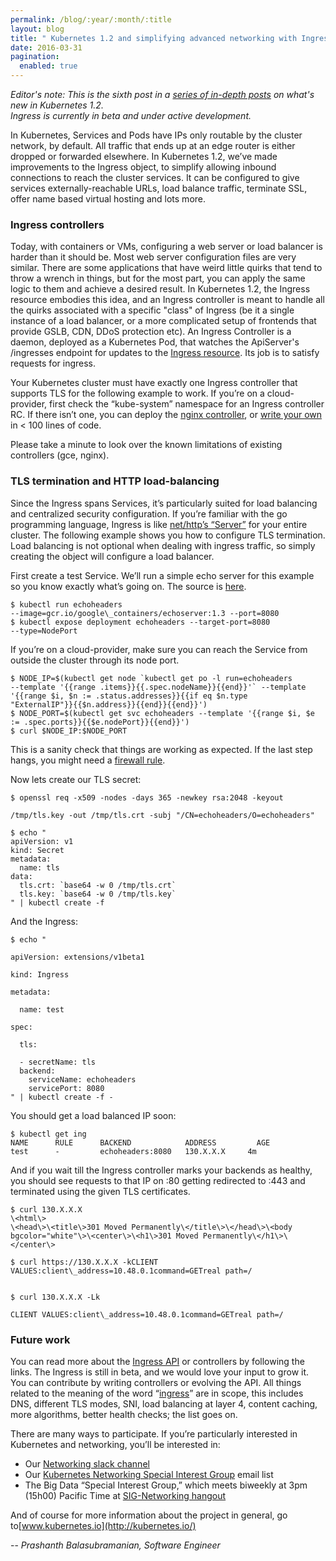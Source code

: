 ```yaml
---
permalink: /blog/:year/:month/:title
layout: blog
title: " Kubernetes 1.2 and simplifying advanced networking with Ingress "
date: 2016-03-31
pagination:
  enabled: true
---
```

_Editor's note: This is the sixth post in a [series of in-depth posts](http://blog.kubernetes.io/2016/03/five-days-of-kubernetes-12.html) on what's new in Kubernetes 1.2._  
_Ingress is currently in beta and under active development._  

In Kubernetes, Services and Pods have IPs only routable by the cluster network, by default. All traffic that ends up at an edge router is either dropped or forwarded elsewhere. In Kubernetes 1.2, we’ve made improvements to the Ingress object, to simplify allowing inbound connections to reach the cluster services. It can be configured to give services externally-reachable URLs, load balance traffic, terminate SSL, offer name based virtual hosting and lots more.  


### Ingress controllers
Today, with containers or VMs, configuring a web server or load balancer is harder than it should be. Most web server configuration files are very similar. There are some applications that have weird little quirks that tend to throw a wrench in things, but for the most part, you can apply the same logic to them and achieve a desired result. In Kubernetes 1.2, the Ingress resource embodies this idea, and an Ingress controller is meant to handle all the quirks associated with a specific "class" of Ingress (be it a single instance of a load balancer, or a more complicated setup of frontends that provide GSLB, CDN, DDoS protection etc). An Ingress Controller is a daemon, deployed as a Kubernetes Pod, that watches the ApiServer's /ingresses endpoint for updates to the [Ingress resource](http://kubernetes.io/docs/user-guide/ingress/). Its job is to satisfy requests for ingress.  

Your Kubernetes cluster must have exactly one Ingress controller that supports TLS for the following example to work. If you’re on a cloud-provider, first check the “kube-system” namespace for an Ingress controller RC. If there isn’t one, you can deploy the [nginx controller](https://github.com/kubernetes/contrib/tree/master/ingress/controllers/nginx), or [write your own](https://github.com/kubernetes/contrib/tree/master/ingress/controllers#writing-an-ingress-controller) in \< 100 lines of code.  

Please take a minute to look over the known limitations of existing controllers (gce, nginx).  


### TLS termination and HTTP load-balancing
Since the Ingress spans Services, it’s particularly suited for load balancing and centralized security configuration. If you’re familiar with the go programming language, Ingress is like [net/http’s “Server”](https://golang.org/pkg/net/http/#Server) for your entire cluster. The following example shows you how to configure TLS termination. Load balancing is not optional when dealing with ingress traffic, so simply creating the object will configure a load balancer.  

First create a test Service. We’ll run a simple echo server for this example so you know exactly what’s going on. The source is [here](https://github.com/kubernetes/contrib/tree/master/ingress/echoheaders).  
```  
$ kubectl run echoheaders   
--image=gcr.io/google\_containers/echoserver:1.3 --port=8080  
$ kubectl expose deployment echoheaders --target-port=8080   
--type=NodePort  
```
If you’re on a cloud-provider, make sure you can reach the Service from outside the cluster through its node port.  

```
$ NODE_IP=$(kubectl get node `kubectl get po -l run=echoheaders 
--template '{{range .items}}{{.spec.nodeName}}{{end}}'` --template
'{{range $i, $n := .status.addresses}}{{if eq $n.type 
"ExternalIP"}}{{$n.address}}{{end}}{{end}}')
$ NODE_PORT=$(kubectl get svc echoheaders --template '{{range $i, $e 
:= .spec.ports}}{{$e.nodePort}}{{end}}')
$ curl $NODE_IP:$NODE_PORT
```
This is a sanity check that things are working as expected. If the last step hangs, you might need a [firewall rule](https://github.com/kubernetes/contrib/blob/master/ingress/controllers/gce/BETA_LIMITATIONS.md#creating-the-firewall-rule-for-glbc-health-checks).  

Now lets create our TLS secret:  
```
$ openssl req -x509 -nodes -days 365 -newkey rsa:2048 -keyout   

/tmp/tls.key -out /tmp/tls.crt -subj "/CN=echoheaders/O=echoheaders"

$ echo "  
apiVersion: v1  
kind: Secret  
metadata:
  name: tls  
data:  
  tls.crt: `base64 -w 0 /tmp/tls.crt`  
  tls.key: `base64 -w 0 /tmp/tls.key`  
" | kubectl create -f   
```  
And the Ingress:  

```
$ echo "

apiVersion: extensions/v1beta1

kind: Ingress

metadata:

  name: test

spec:

  tls:

  - secretName: tls
  backend:  
    serviceName: echoheaders  
    servicePort: 8080  
" | kubectl create -f -  
```  
You should get a load balanced IP soon:  
```  
$ kubectl get ing   
NAME      RULE      BACKEND            ADDRESS         AGE  
test      -         echoheaders:8080   130.X.X.X     4m  
```  
And if you wait till the Ingress controller marks your backends as healthy, you should see requests to that IP on :80 getting redirected to :443 and terminated using the given TLS certificates.  
```
$ curl 130.X.X.X  
\<html\>  
\<head\>\<title\>301 Moved Permanently\</title\>\</head\>\<body bgcolor="white"\>\<center\>\<h1\>301 Moved Permanently\</h1\>\</center\>  
```  

```
$ curl https://130.X.X.X -kCLIENT VALUES:client\_address=10.48.0.1command=GETreal path=/  


$ curl 130.X.X.X -Lk

CLIENT VALUES:client\_address=10.48.0.1command=GETreal path=/
```
### Future work
You can read more about the [Ingress API](http://kubernetes.io/docs/user-guide/ingress/) or controllers by following the links. The Ingress is still in beta, and we would love your input to grow it. You can contribute by writing controllers or evolving the API. All things related to the meaning of the word “[ingress](https://www.google.com/webhp?sourceid=chrome-instant&ion=1&espv=2&ie=UTF-8#q=ingress%20meaning)” are in scope, this includes DNS, different TLS modes, SNI, load balancing at layer 4, content caching, more algorithms, better health checks; the list goes on.  

There are many ways to participate. If you’re particularly interested in Kubernetes and networking, you’ll be interested in:  

- Our [Networking slack channel ](https://kubernetes.slack.com/messages/sig-network/)
- Our [Kubernetes Networking Special Interest Group](https://groups.google.com/forum/#!forum/kubernetes-sig-network) email list
- The Big Data “Special Interest Group,” which meets biweekly at 3pm (15h00) Pacific Time at [SIG-Networking hangout](https://zoom.us/j/5806599998)

And of course for more information about the project in general, go to[www.kubernetes.io](http://kubernetes.io/)  

-- _Prashanth Balasubramanian, Software Engineer_
